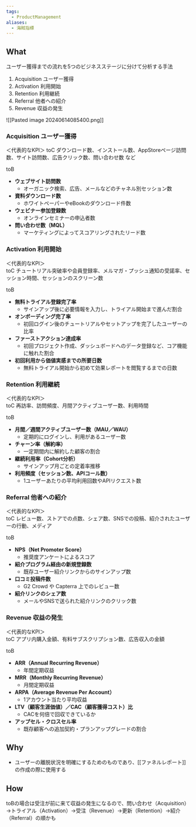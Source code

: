 ```yaml
---
tags:
  - ProductManagement
aliases:
  - 海賊指標
---
```

## What
ユーザー獲得までの流れを5つのビジネスステージに分けて分析する手法
1. Acquisition ユーザー獲得
2. Activation 利用開始
3. Retention 利用継続
4. Referral 他者への紹介
5. Revenue 収益の発生

![[Pasted image 20240614085400.png]]


### Acquisition ユーザー獲得
＜代表的なKPI＞ 
toC
ダウンロード数、インストール数、AppStoreページ訪問数、サイト訪問数、広告クリック数、問い合わせ数 など

toB
- **ウェブサイト訪問数**
    - オーガニック検索、広告、メールなどのチャネル別セッション数
- **資料ダウンロード数**
    - ホワイトペーパーやeBookのダウンロード件数
- **ウェビナー参加登録数**
    - オンラインセミナーの申込者数
- **問い合わせ数（MQL）**
    - マーケティングによってスコアリングされたリード数
### Activation 利用開始
＜代表的なKPI＞  
toC
チュートリアル突破率や会員登録率、メルマガ・プッシュ通知の受諾率、セッション時間、セッションのスクリーン数

toB
- **無料トライアル登録完了率**
    - サインアップ後に必要情報を入力し、トライアル開始まで進んだ割合
- **オンボーディング完了率**
    - 初回ログイン後のチュートリアルやセットアップを完了したユーザーの比率
- **ファーストアクション達成率**
    - 初回プロジェクト作成、ダッシュボードへのデータ登録など、コア機能に触れた割合
- **初回利用から価値実感までの所要日数**
    - 無料トライアル開始から初めて効果レポートを閲覧するまでの日数
### Retention 利用継続
＜代表的なKPI＞  
toC
再訪率、訪問頻度、月間アクティブユーザー数、利用時間

toB
- **月間／週間アクティブユーザー数（MAU／WAU）**
    - 定期的にログインし、利用があるユーザー数
- **チャーン率（解約率）**
    - 一定期間内に解約した顧客の割合
- **継続利用率（Cohort分析）**
    - サインアップ月ごとの定着率推移
- **利用頻度（セッション数、APIコール数）**
    - 1ユーザーあたりの平均利用回数やAPIリクエスト数
### Referral 他者への紹介
＜代表的なKPI＞  
toC
レビュー数、ストアでの点数、シェア数、SNSでの投稿、紹介されたユーザーの行動、メディア

toB
- **NPS（Net Promoter Score）**
    - 推奨度アンケートによるスコア
- **紹介プログラム経由の新規登録数**
    - 既存ユーザー紹介リンクからのサインアップ数
- **口コミ投稿件数**
    - G2 Crowd や Capterra 上でのレビュー数
- **紹介リンクのシェア数**
    - メールやSNSで送られた紹介リンクのクリック数
### Revenue 収益の発生
＜代表的なKPI＞  
toC
アプリ内購入金額、有料サブスクリプション数、広告収入の金額

toB
- **ARR（Annual Recurring Revenue）**
    - 年間定期収益
- **MRR（Monthly Recurring Revenue）**
    - 月間定期収益
- **ARPA（Average Revenue Per Account）**
    - 1アカウント当たり平均収益
- **LTV（顧客生涯価値）／CAC（顧客獲得コスト）比**
    - CACを何倍で回収できているか
- **アップセル・クロスセル率**
    - 既存顧客への追加契約・プランアップグレードの割合

## Why
- ユーザーの離脱状況を明確にするためのものであり、[[ファネルレポート]]の作成の際に使用する
## How
toBの場合は受注が前に来て収益の発生になるので、問い合わせ（Acquisition）→トライアル（Activation）→受注（Revenue）→更新（Retention）→紹介（Referral）の順かも